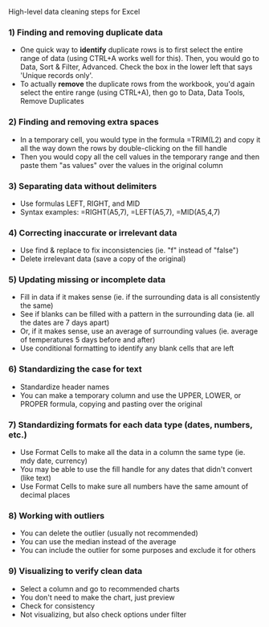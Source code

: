 High-level data cleaning steps for Excel   

### 1) Finding and removing duplicate data
  - One quick way to **identify** duplicate rows is to first select the entire range of data (using CTRL+A works well for this). Then, you would go to Data, Sort & Filter, Advanced. Check the box in the lower left that says 'Unique records only'.  
  - To actually **remove** the duplicate rows from the workbook, you'd again select the entire range (using CTRL+A), then go to Data, Data Tools, Remove Duplicates
 
### 2) Finding and removing extra spaces
  - In a temporary cell, you would type in the formula =TRIM(L2) and copy it all the way down the rows by double-clicking on the fill handle
  - Then you would copy all the cell values in the temporary range and then paste them "as values" over the values in the original column
    
### 3) Separating data without delimiters 
  - Use formulas LEFT, RIGHT, and MID
  - Syntax examples: =RIGHT(A5,7), =LEFT(A5,7), =MID(A5,4,7)
    
### 4) Correcting inaccurate or irrelevant data   
  - Use find & replace to fix inconsistencies (ie. "f" instead of "false")
  - Delete irrelevant data (save a copy of the original)  
    
### 5) Updating missing or incomplete data  
  - Fill in data if it makes sense (ie. if the surrounding data is all consistently the same)
  - See if blanks can be filled with a pattern in the surrounding data (ie. all the dates are 7 days apart)
  - Or, if it makes sense, use an average of surrounding values (ie. average of temperatures 5 days before and after)
  - Use conditional formatting to identify any blank cells that are left

### 6) Standardizing the case for text  
  - Standardize header names
  - You can make a temporary column and use the UPPER, LOWER, or PROPER formula, copying and pasting over the original
    
### 7) Standardizing formats for each data type (dates, numbers, etc.)  
  - Use Format Cells to make all the data in a column the same type (ie. mdy date, currency)
  - You may be able to use the fill handle for any dates that didn't convert (like text)
  - Use Format Cells to make sure all numbers have the same amount of decimal places
    
### 8) Working with outliers 
  - You can delete the outlier (usually not recommended)
  - You can use the median instead of the average
  - You can include the outlier for some purposes and exclude it for others
    
### 9) Visualizing to verify clean data  
  - Select a column and go to recommended charts
  - You don't need to make the chart, just preview
  - Check for consistency
  - Not visualizing, but also check options under filter
